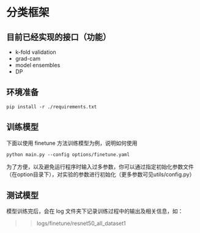 # 分类框架
## 目前已经实现的接口（功能）
+ k-fold validation
+ grad-cam
+ model ensembles
+ DP

## 环境准备
```
pip install -r ./requirements.txt
```

## 训练模型
下面以使用 finetune 方法训练模型为例，说明如何使用
```
python main.py --config options/finetune.yaml
```
为了方便，以及避免运行程序时输入过多参数，你可以通过指定初始化参数文件（在option目录下），对实验的参数进行初始化（更多参数可见utils/config.py）

## 测试模型
模型训练完后，会在 log 文件夹下记录训练过程中的输出及相关信息，如：
>> logs/finetune/resnet50_all_dataset1
